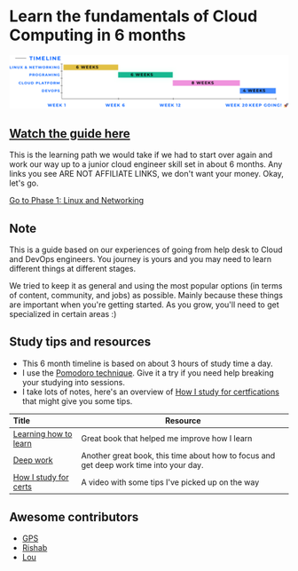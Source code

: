 # Learn the fundamentals of Cloud Computing in 6 months

![Timeline](img/timeline.png)

## [Watch the guide here](https://youtu.be/ts9vNsrJypE)

This is the learning path we would take if we had to start over again and work our way up to a junior cloud engineer skill set in about 6 months. Any links you see ARE NOT AFFILIATE LINKS, we don't want your money. Okay, let's go.

[Go to Phase 1: Linux and Networking](phase1/README.md)

## Note

This is a guide based on our experiences of going from help desk to Cloud and DevOps engineers. You journey is yours and you may need to learn different things at different stages.

We tried to keep it as general and using the most popular options (in terms of content, community, and jobs) as possible. Mainly because these things are important when you're getting started. As you grow, you'll need to get specialized in certain areas :)

## Study tips and resources

- This 6 month timeline is based on about 3 hours of study time a day.
- I use the [Pomodoro technique](https://en.wikipedia.org/wiki/Pomodoro_Technique). Give it a try if you need help breaking your studying into sessions.
- I take lots of notes, here's an overview of [How I study for certfications](https://acloudguru.com/blog/engineering/from-student-to-engineer-how-to-study-smarter-for-cloud-cert) that might give you some tips.

 | Title                     | Resource                                                                                                                                               |
 | :------------------------ | ------------------------------------------------------------------------------------------------------------------------------------------------------ |
 | [Learning how to learn](https://barbaraoakley.com/books/learning-how-to-learn/)| Great book that helped me improve how I learn                                              |
 | [Deep work](https://www.calnewport.com/books/deep-work/)             | Another great book, this time about how to focus and get deep work time into your day. |
 | [How I study for certs](https://youtu.be/fpPCZqfOBJs)               | A video with some tips I've picked up on the way                                                                  |
## Awesome contributors

- [GPS](https://youtube.com/madebygps)
- [Rishab](https://www.youtube.com/channel/UCtLwBE6ZNXnQdQp5o36BUxA)
- [Lou](https://twitter.com/loujaybee)